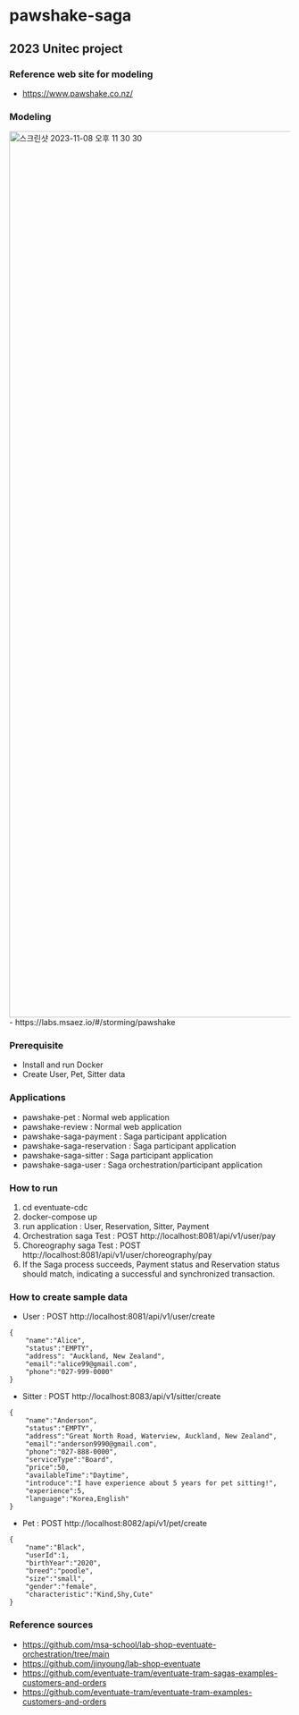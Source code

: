 # pawshake-saga
## 2023 Unitec project

### Reference web site for modeling
- https://www.pawshake.co.nz/

### Modeling
<img width="1585" alt="스크린샷 2023-11-08 오후 11 30 30" src="https://github.com/midi79/pawshake-saga/assets/19512435/935573e7-be9c-4232-be91-974509cb108d">
- https://labs.msaez.io/#/storming/pawshake
 
### Prerequisite
- Install and run Docker
- Create User, Pet, Sitter data

### Applications
- pawshake-pet : Normal web application
- pawshake-review : Normal web application
- pawshake-saga-payment : Saga participant application
- pawshake-saga-reservation : Saga participant application
- pawshake-saga-sitter : Saga participant application
- pawshake-saga-user  : Saga orchestration/participant application

### How to run
1. cd eventuate-cdc
2. docker-compose up
3. run application : User, Reservation, Sitter, Payment
4. Orchestration saga Test : POST http://localhost:8081/api/v1/user/pay
5. Choreography saga Test : POST http://localhost:8081/api/v1/user/choreography/pay
6. If the Saga process succeeds, Payment status and Reservation status should match, indicating a successful and synchronized transaction.

### How to create sample data
- User : POST http://localhost:8081/api/v1/user/create
```
{
    "name":"Alice",
    "status":"EMPTY",
    "address": "Auckland, New Zealand",
    "email":"alice99@gmail.com",
    "phone":"027-999-0000"
}
```
- Sitter : POST http://localhost:8083/api/v1/sitter/create
```
{
    "name":"Anderson",
    "status":"EMPTY",
    "address":"Great North Road, Waterview, Auckland, New Zealand",
    "email":"anderson9990@gmail.com",
    "phone":"027-888-0000",
    "serviceType":"Board",
    "price":50,
    "availableTime":"Daytime",
    "introduce":"I have experience about 5 years for pet sitting!",
    "experience":5,
    "language":"Korea,English"
}
```
- Pet : POST http://localhost:8082/api/v1/pet/create
```
{
    "name":"Black",
    "userId":1,
    "birthYear":"2020",
    "breed":"poodle",
    "size":"small",
    "gender":"female",
    "characteristic":"Kind,Shy,Cute"
}
```

### Reference sources
- https://github.com/msa-school/lab-shop-eventuate-orchestration/tree/main
- https://github.com/jinyoung/lab-shop-eventuate
- https://github.com/eventuate-tram/eventuate-tram-sagas-examples-customers-and-orders
- https://github.com/eventuate-tram/eventuate-tram-examples-customers-and-orders
